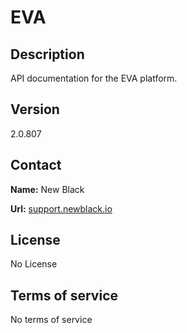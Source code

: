 # EVA

## Description

API documentation for the EVA platform.

## Version

2.0.807

## Contact

**Name:** New Black

**Url:** [support.newblack.io](https://support.newblack.io)

## License

No License

## Terms of service

No terms of service